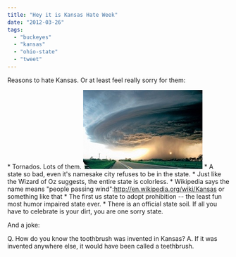 ```yaml
---
title: "Hey it is Kansas Hate Week"
date: "2012-03-26"
tags: 
  - "buckeyes"
  - "kansas"
  - "ohio-state"
  - "tweet"
---
```


Reasons to hate Kansas. Or at least feel really sorry for them:

\* Tornados. Lots of them. [![](images/20120327-161707.jpg "twister")](http://theludwigs.com/wp-content/uploads/2012/03/20120327-161707.jpg) \* A state so bad, even it's namesake city refuses to be in the state. \* Just like the Wizard of Oz suggests, the entire state is colorless. \* Wikipedia says the name means "people passing wind":http://en.wikipedia.org/wiki/Kansas or something like that \* The first us state to adopt prohibition -- the least fun most humor impaired state ever. \* There is an official state soil. If all you have to celebrate is your dirt, you are one sorry state.

And a joke:

Q. How do you know the toothbrush was invented in Kansas? A. If it was invented anywhere else, it would have been called a teethbrush.
